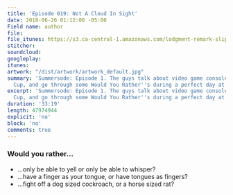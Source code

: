 ```yaml
---
title: 'Episode 019: Not A Cloud In Sight'
date: 2018-06-26 01:12:00 -05:00
Field name: author
file: 
file_itunes: https://s3.ca-central-1.amazonaws.com/lodgment-remark-slipshod/019.m4a
stitcher: 
soundcloud: 
googleplay: 
itunes: 
artwork: "/dist/artwork/artwork_default.jpg"
summary: 'Summersode: Episode 1. The guys talk about video game consoles, the World
  Cup, and go through some Would You Rather''s during a perfect day at the beach.'
excerpt: 'Summersode: Episode 1. The guys talk about video game consoles, the World
  Cup, and go through some Would You Rather''s during a perfect day at the beach.'
duration: '33:19'
length: 47974944
explicit: 'no'
block: 'no'
comments: true
---
```


### Would you rather…
- …only be able to yell or only be able to whisper?
- …have a finger as your tongue, or have tongues as fingers?
- …fight off a dog sized cockroach, or a horse sized rat?